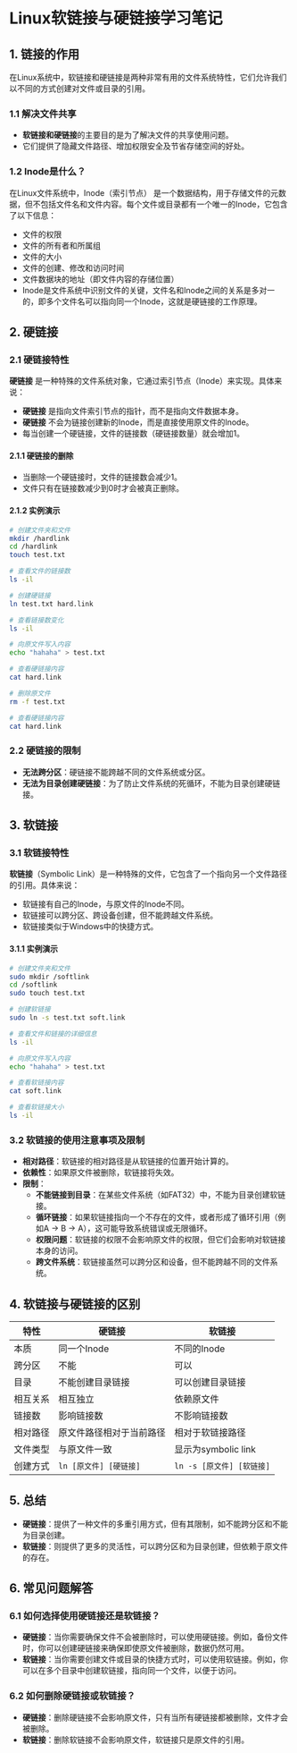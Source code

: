 # Linux软链接与硬链接学习笔记

## 1. 链接的作用

在Linux系统中，软链接和硬链接是两种非常有用的文件系统特性，它们允许我们以不同的方式创建对文件或目录的引用。

### 1.1 解决文件共享

- **软链接和硬链接**的主要目的是为了解决文件的共享使用问题。
- 它们提供了隐藏文件路径、增加权限安全及节省存储空间的好处。

### 1.2 Inode是什么？
在Linux文件系统中，Inode（索引节点） 是一个数据结构，用于存储文件的元数据，但不包括文件名和文件内容。每个文件或目录都有一个唯一的Inode，它包含了以下信息：

- 文件的权限
- 文件的所有者和所属组
- 文件的大小
- 文件的创建、修改和访问时间
- 文件数据块的地址（即文件内容的存储位置）
- Inode是文件系统中识别文件的关键，文件名和Inode之间的关系是多对一的，即多个文件名可以指向同一个Inode，这就是硬链接的工作原理。


## 2. 硬链接

### 2.1 硬链接特性

**硬链接** 是一种特殊的文件系统对象，它通过索引节点（Inode）来实现。具体来说：

- **硬链接** 是指向文件索引节点的指针，而不是指向文件数据本身。
- **硬链接** 不会为链接创建新的Inode，而是直接使用原文件的Inode。
- 每当创建一个硬链接，文件的链接数（硬链接数量）就会增加1。

#### 2.1.1 硬链接的删除

- 当删除一个硬链接时，文件的链接数会减少1。
- 文件只有在链接数减少到0时才会被真正删除。

#### 2.1.2 实例演示

```bash
# 创建文件夹和文件
mkdir /hardlink
cd /hardlink
touch test.txt

# 查看文件的链接数
ls -il

# 创建硬链接
ln test.txt hard.link

# 查看链接数变化
ls -il

# 向原文件写入内容
echo "hahaha" > test.txt

# 查看硬链接内容
cat hard.link

# 删除原文件
rm -f test.txt

# 查看硬链接内容
cat hard.link
```

### 2.2 硬链接的限制

- **无法跨分区**：硬链接不能跨越不同的文件系统或分区。
- **无法为目录创建硬链接**：为了防止文件系统的死循环，不能为目录创建硬链接。

## 3. 软链接

### 3.1 软链接特性

**软链接**（Symbolic Link）是一种特殊的文件，它包含了一个指向另一个文件路径的引用。具体来说：

- 软链接有自己的Inode，与原文件的Inode不同。
- 软链接可以跨分区、跨设备创建，但不能跨越文件系统。
- 软链接类似于Windows中的快捷方式。

#### 3.1.1 实例演示

```bash
# 创建文件夹和文件
sudo mkdir /softlink
cd /softlink
sudo touch test.txt

# 创建软链接
sudo ln -s test.txt soft.link

# 查看文件和链接的详细信息
ls -il

# 向原文件写入内容
echo "hahaha" > test.txt

# 查看软链接内容
cat soft.link

# 查看软链接大小
ls -il
```

### 3.2 软链接的使用注意事项及限制

- **相对路径**：软链接的相对路径是从软链接的位置开始计算的。
- **依赖性**：如果原文件被删除，软链接将失效。
- **限制**：
  - **不能链接到目录**：在某些文件系统（如FAT32）中，不能为目录创建软链接。
  - **循环链接**：如果软链接指向一个不存在的文件，或者形成了循环引用（例如A -> B -> A），这可能导致系统错误或无限循环。
  - **权限问题**：软链接的权限不会影响原文件的权限，但它们会影响对软链接本身的访问。
  - **跨文件系统**：软链接虽然可以跨分区和设备，但不能跨越不同的文件系统。


## 4. 软链接与硬链接的区别

| 特性       | 硬链接          | 软链接          |
|------------|-----------------|-----------------|
| 本质       | 同一个Inode     | 不同的Inode     |
| 跨分区     | 不能           | 可以            |
| 目录       | 不能创建目录链接 | 可以创建目录链接 |
| 相互关系   | 相互独立       | 依赖原文件      |
| 链接数     | 影响链接数      | 不影响链接数    |
| 相对路径   | 原文件路径相对于当前路径 | 相对于软链接路径 |
| 文件类型   | 与原文件一致    | 显示为symbolic link |
| 创建方式   | `ln [原文件] [硬链接]` | `ln -s [原文件] [软链接]` |

## 5. 总结

- **硬链接**：提供了一种文件的多重引用方式，但有其限制，如不能跨分区和不能为目录创建。
- **软链接**：则提供了更多的灵活性，可以跨分区和为目录创建，但依赖于原文件的存在。

## 6. 常见问题解答

### 6.1 如何选择使用硬链接还是软链接？

- **硬链接**：当你需要确保文件不会被删除时，可以使用硬链接。例如，备份文件时，你可以创建硬链接来确保即使原文件被删除，数据仍然可用。
- **软链接**：当你需要创建文件或目录的快捷方式时，可以使用软链接。例如，你可以在多个目录中创建软链接，指向同一个文件，以便于访问。

### 6.2 如何删除硬链接或软链接？

- **硬链接**：删除硬链接不会影响原文件，只有当所有硬链接都被删除，文件才会被删除。
- **软链接**：删除软链接不会影响原文件，软链接只是原文件的引用。
